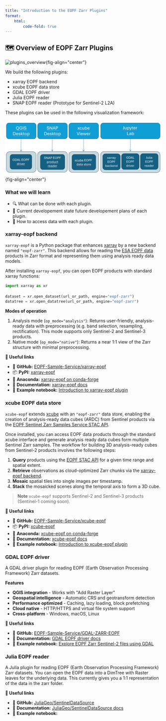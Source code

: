```yaml
---
title: "Introduction to the EOPF Zarr Plugins"
format:
    html:
        code-fold: true
---
```


## 🗺️ Overview of EOPF Zarr Plugins

![plugins_overview](img/plugins_overview.png){fig-align="center"}

We build the following plugins:

* xarray EOPF backend
* xcube EOPF data store
* GDAL EOPF driver
* Julia EOPF reader
* SNAP EOPF reader (Prototype for Sentinel-2 L2A)

These plugins can be used in the following visualization framework:

![visualization_overview](img/visualization_overview.png){fig-align="center"}

### What we will learn

- 🔍 What can be done with each plugin.
- 🌳 Current developement state future developement plans of each plugin.
- 🔦 How to access data with each plugin.


### xarray-eopf backend

`xarray-eopf` is a Python package that enhances [xarray](https://docs.xarray.dev/en/stable/user-guide/io.html) by a new backend
named `"eopf-zarr"`. This backend allows for reading the [ESA EOPF data](https://eopf.copernicus.eu/eopf-products-and-adfs/) products
in Zarr format and representing them using analysis ready data models.

After installing `xarray-eopf`, you can open EOPF products with standard xarray functions:

```python
import xarray as xr

dataset = xr.open_dataset(url_or_path, engine="eopf-zarr")
datatree = xr.open_datatree(url_or_path, engine="eopf-zarr")
```

**Modes of operation**

1. Analysis mode (`op_mode="analysis"`): Returns user-friendly, analysis-ready data
   with preprocessing (e.g. band selection, resampling, rectification). This mode
   supports only Sentinel-2 and Sentinel-3 products.
2. Native mode (`op_mode="native"`): Returns a near 1:1 view of the Zarr structure
   with minimal preprocessing.

**🔗 Useful links**

- 🐙 **GitHub:** [EOPF-Sample-Service/xarray-eopf](https://github.com/EOPF-Sample-Service/xarray-eopf)
- 📦 **PyPI:** [xarray-eopf](https://pypi.org/project/xarray-eopf)
- 🐍 **Anaconda:** [xarray-eopf on conda-forge](https://anaconda.org/conda-forge/xarray-eopf)
- 📖 **Documentation:** [xarray-eopf docs](https://eopf-sample-service.github.io/xarray-eopf)
- 📓 **Example notebook:** [Introduction to xarray-eopf plugin](https://eopf-sample-service.github.io/eopf-sample-notebooks/introduction-xarray-eopf-plugin)


### xcube EOPF data store

`xcube-eopf` extends [xcube](https://xcube.readthedocs.io/en/latest) with an
`"eopf-zarr"` data store, enabling the creation of analysis-ready data cubes (ARDC)
from Sentinel products via the [EOPF Sentinel Zarr Samples Service STAC API](https://stac.browser.user.eopf.eodc.eu/?.language=en).

Once installed, you can access EOPF data products through the standard xcube interface
and generate analysis ready data cubes form multiple Sentinel Zarr samples. The
workflow for building 3D analysis-ready cubes from Sentinel-2 products involves
the following steps:

1. **Query** products using the [EOPF STAC API](https://stac.browser.user.eopf.eodc.eu/)
   for a given time range and spatial extent.
2. **Retrieve** observations as cloud-optimized Zarr chunks via the
   [xarray-eopf backend](https://eopf-sample-service.github.io/xarray-eopf/).
3. **Mosaic** spatial tiles into single images per timestamp.
4. **Stack** the mosaicked scenes along the temporal axis to form a 3D cube.

> **Note**
> `xcube-eopf` supports Sentinel-2 and Sentinel-3 products (Sentinel-1 coming soon).

**🔗 Useful links**

- 🐙 **GitHub:** [EOPF-Sample-Service/xcube-eopf](https://github.com/EOPF-Sample-Service/xcube-eopf)
- 📦 **PyPI:** [xcube-eopf](https://pypi.org/project/xcube-eopf)
- 🐍 **Anaconda:** [xcube-eopf on conda-forge](https://anaconda.org/conda-forge/xcube-eopf)
- 📖 **Documentation:** [xcube-eopf docs](https://eopf-sample-service.github.io/xcube-eopf)
- 📓 **Example notebook:** [Introduction to xcube-eopf plugin](https://eopf-sample-service.github.io/eopf-sample-notebooks/introduction-xcube-eopf-plugin)


### GDAL EOPF driver

A GDAL driver plugin for reading EOPF (Earth Observation Processing Framework) Zarr datasets.

**Features**

- **QGIS integration** - Works with "Add Raster Layer"
- **Geospatial intelligence** - Automatic CRS and geotransform detection
- **Performance optimized** - Caching, lazy loading, block prefetching
- **Cloud native** - HTTP/HTTPS and virtual file system support
- **Cross-platform** - Windows, macOS, Linux

**🔗 Useful links**

- 🐙 **GitHub:** [EOPF-Sample-Service/GDAL-ZARR-EOPF](https://github.com/EOPF-Sample-Service/GDAL-ZARR-EOPF)
- 📖 **Documentation:** [GDAL EOPF driver docs](https://github.com/EOPF-Sample-Service/GDAL-ZARR-EOPF/blob/main/README.md)
- 📓 **Example notebook:** [Explore EOPF Zarr Sentinel-2 files using GDAL](https://eopf-sample-service.github.io/eopf-sample-notebooks/gdal-explore-zarr)


### Julia EOPF reader

A Julia plugin for reading EOPF (Earth Observation Processing Framework) Zarr datasets.
You can open the EOPF data into a DimTree with Raster leaves for the underlying data. 
This currently gives you a 1:1 representation of the data in the zarr folder.

**🔗 Useful links**

- 🐙 **GitHub:** [JuliaGeo/SentinelDataSource](https://github.com/JuliaGeo/SentinelDataSource.jl)
- 📖 **Documentation:** [JuliaGeo/SentinelDataSource docs](https://github.com/JuliaGeo/SentinelDataSource.jl/blob/main/README.md)
- 📓 **Example notebook:**
